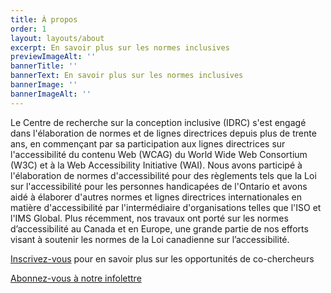 ```yaml
---
title: À propos
order: 1
layout: layouts/about
excerpt: En savoir plus sur les normes inclusives
previewImageAlt: ''
bannerTitle: ''
bannerText: En savoir plus sur les normes inclusives
bannerImage: ''
bannerImageAlt: ''
---
```

Le Centre de recherche sur la conception inclusive (IDRC) s'est engagé dans l'élaboration de normes et de lignes directrices depuis plus de trente ans, en commençant par sa participation aux lignes directrices sur l'accessibilité du contenu Web (WCAG) du World Wide Web Consortium (W3C) et à la Web Accessibility Initiative (WAI). Nous avons participé à l'élaboration de normes d'accessibilité pour des règlements tels que la Loi sur l'accessibilité pour les personnes handicapées de l'Ontario et avons aidé à élaborer d'autres normes et lignes directrices internationales en matière d'accessibilité par l'intermédiaire d'organisations telles que l'ISO et l'IMS Global. Plus récemment, nos travaux ont porté sur les normes d’accessibilité au Canada et en Europe, une grande partie de nos efforts visant à soutenir les normes de la Loi canadienne sur l’accessibilité.

[Inscrivez-vous](https://forms.office.com/pages/responsepage.aspx?id=0WnkBiotj0aum33wlo62199fYthCJCZAjMYVyFj1V1dUNjdNSFRTTkVXTVNNOEM0RVZHOVlBNEJVMiQlQCN0PWcu&route=shorturl) pour en savoir plus sur les opportunités de co-chercheurs

[Abonnez-vous à notre infolettre](http://eepurl.com/hBMRev)
